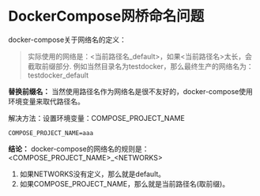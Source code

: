 # DockerCompose网桥命名问题
docker-compose关于网络名的定义：
> 实际使用的网络是：<当前路径名_default>，如果<当前路径名>太长，会截取前缀部分.
> 例如当然目录名为testdocker，那么最终生产的网络名为：testdocker_default

**替换前缀名：**
当然使用路径名作为网络名是很不友好的，docker-compose使用环境变量来取代路径名。

解决方法：设置环境变量：COMPOSE_PROJECT_NAME
```
COMPOSE_PROJECT_NAME=aaa
```


**结论：**
docker-compose的网络名的规则是：&#60;COMPOSE_PROJECT_NAME&#62;_&#60;NETWORKS&#62;
1. 如果NETWORKS没有定义，那么就是default。
2. 如果COMPOSE_PROJECT_NAME，那么就是当前路径名(取前缀)。

